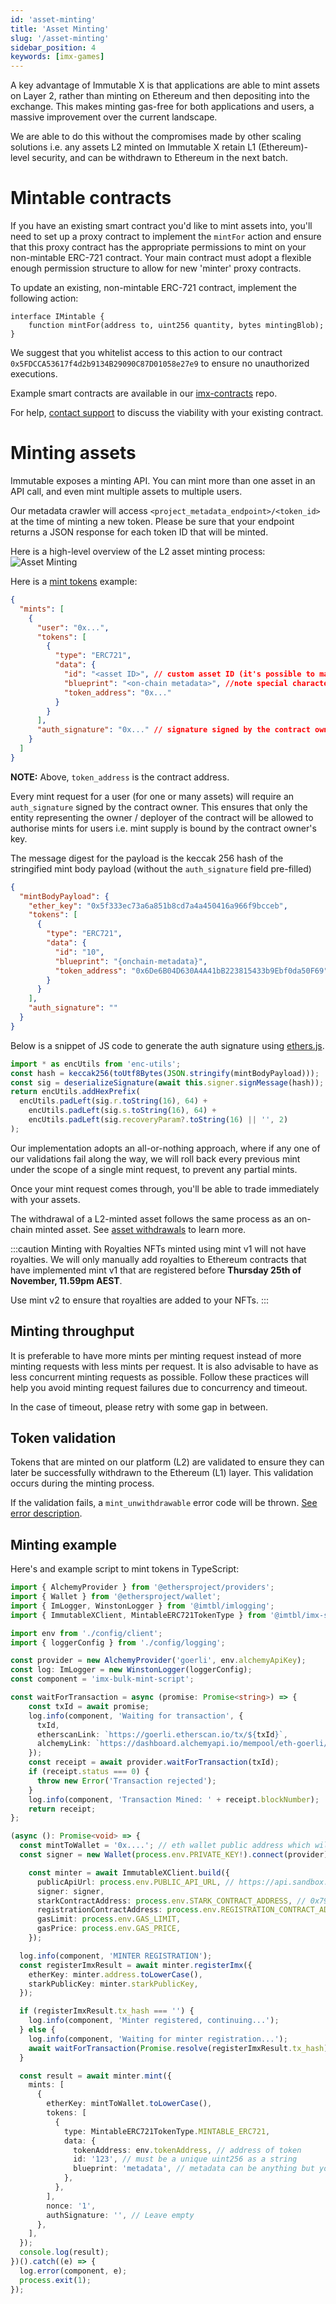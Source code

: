 ```yaml
---
id: 'asset-minting'
title: 'Asset Minting'
slug: '/asset-minting'
sidebar_position: 4
keywords: [imx-games]
---
```


A key advantage of Immutable X is that applications are able to mint assets on Layer 2, rather than minting on Ethereum and then depositing into the exchange. This makes minting gas-free for both applications and users, a massive improvement over the current landscape.

We are able to do this without the compromises made by other scaling solutions i.e. any assets L2 minted on Immutable X retain L1 (Ethereum)-level security, and can be withdrawn to Ethereum in the next batch.

# Mintable contracts

If you have an existing smart contract you'd like to mint assets into, you'll need to set up a proxy contract to implement the `mintFor` action and ensure that this proxy contract has the appropriate permissions to mint on your non-mintable ERC-721 contract. Your main contract must adopt a flexible enough permission structure to allow for new 'minter' proxy contracts.

To update an existing, non-mintable ERC-721 contract, implement the following action:

```solidity
interface IMintable {
    function mintFor(address to, uint256 quantity, bytes mintingBlob);
}
```

We suggest that you whitelist access to this action to our contract `0x5FDCCA53617f4d2b9134B29090C87D01058e27e9` to ensure no unauthorized executions.

Example smart contracts are available in our [imx-contracts](https://github.com/immutable/imx-contracts) repo.

For help, [contact support](https://support.immutable.com) to discuss the viability with your existing contract.

# Minting assets

Immutable exposes a minting API. You can mint more than one asset in an API call, and even mint multiple assets to multiple users.

Our metadata crawler will access `<project_metadata_endpoint>/<token_id>` at the time of minting a new token. Please be sure that your endpoint returns a JSON response for each token ID that will be minted.

Here is a high-level overview of the L2 asset minting process:
![Asset Minting](/img/AssetMinting.png)

Here is a [mint tokens](/reference#/operations/mintTokens) example:

```json
{
  "mints": [
    {
      "user": "0x...",
      "tokens": [
        {
          "type": "ERC721",
          "data": {
            "id": "<asset ID>", // custom asset ID (it's possible to make this the ERC-721 token ID depending on the mintable contract implementation)
            "blueprint": "<on-chain metadata>", //note special characters like '<' or '>' cannot be part of the blueprint
            "token_address": "0x..."
          }
        }
      ],
      "auth_signature": "0x..." // signature signed by the contract owner
    }
  ]
}
```

**NOTE:** Above, `token_address` is the contract address.

Every mint request for a user (for one or many assets) will require an `auth_signature` signed by the contract owner. This ensures that only the entity representing the owner / deployer of the contract will be allowed to authorise mints for users i.e. mint supply is bound by the contract owner's key.

The message digest for the payload is the keccak 256 hash of the stringified mint body payload (without the `auth_signature` field pre-filled)

```json
{
  "mintBodyPayload": {
    "ether_key": "0x5f333ec73a6a851b8cd7a4a450416a966f9bcceb",
    "tokens": [
      {
        "type": "ERC721",
        "data": {
          "id": "10",
          "blueprint": "{onchain-metadata}",
          "token_address": "0x6De6B04D630A4A41bB223815433b9Ebf0da50F69"
        }
      }
    ],
    "auth_signature": ""
  }
}
```

Below is a snippet of JS code to generate the auth signature using [ethers.js](https://docs.ethers.io/v5/).

```typescript
import * as encUtils from 'enc-utils';
const hash = keccak256(toUtf8Bytes(JSON.stringify(mintBodyPayload)));
const sig = deserializeSignature(await this.signer.signMessage(hash));
return encUtils.addHexPrefix(
  encUtils.padLeft(sig.r.toString(16), 64) +
    encUtils.padLeft(sig.s.toString(16), 64) +
    encUtils.padLeft(sig.recoveryParam?.toString(16) || '', 2)
);
```

Our implementation adopts an all-or-nothing approach, where if any one of our validations fail along the way, we will roll back every previous mint under the scope of a single mint request, to prevent any partial mints.

Once your mint request comes through, you'll be able to trade immediately with your assets.

The withdrawal of a L2-minted asset follows the same process as an on-chain minted asset. See [asset withdrawals](./asset-withdrawals.md) to learn more.

:::caution Minting with Royalties
NFTs minted using mint v1 will not have royalties. We will only manually add royalties to Ethereum contracts that have implemented mint v1 that are registered before **Thursday 25th of November, 11.59pm AEST**.

Use mint v2 to ensure that royalties are added to your NFTs.
:::

## Minting throughput

It is preferable to have more mints per minting request instead of more minting requests with less mints per request. It is also advisable to have as less concurrent minting requests as possible. Follow these practices will help you avoid minting request failures due to concurrency and timeout.

In the case of timeout, please retry with some gap in between.

## Token validation

Tokens that are minted on our platform (L2) are validated to ensure they can later be successfully withdrawn to the Ethereum (L1) layer. This validation occurs during the minting process.

If the validation fails, a `mint_unwithdrawable` error code will be thrown. [See error description](../../troubleshooting/error-codes.md#mint_unwithdrawable).

## Minting example

Here's and example script to mint tokens in TypeScript:

```typescript
import { AlchemyProvider } from '@ethersproject/providers';
import { Wallet } from '@ethersproject/wallet';
import { ImLogger, WinstonLogger } from '@imtbl/imlogging';
import { ImmutableXClient, MintableERC721TokenType } from '@imtbl/imx-sdk';

import env from './config/client';
import { loggerConfig } from './config/logging';

const provider = new AlchemyProvider('goerli', env.alchemyApiKey);
const log: ImLogger = new WinstonLogger(loggerConfig);
const component = 'imx-bulk-mint-script';

const waitForTransaction = async (promise: Promise<string>) => {
    const txId = await promise;
    log.info(component, 'Waiting for transaction', {
      txId,
      etherscanLink: `https://goerli.etherscan.io/tx/${txId}`,
      alchemyLink: `https://dashboard.alchemyapi.io/mempool/eth-goerli/tx/${txId}`,
    });
    const receipt = await provider.waitForTransaction(txId);
    if (receipt.status === 0) {
      throw new Error('Transaction rejected');
    }
    log.info(component, 'Transaction Mined: ' + receipt.blockNumber);
    return receipt;
};

(async (): Promise<void> => {
  const mintToWallet = '0x....'; // eth wallet public address which will receive the token
  const signer = new Wallet(process.env.PRIVATE_KEY!).connect(provider);

    const minter = await ImmutableXClient.build({
      publicApiUrl: process.env.PUBLIC_API_URL, // https://api.sandbox.x.immutable.com/v1 for goerli, https://api.x.immutable.com/v1 for mainnet
      signer: signer,
      starkContractAddress: process.env.STARK_CONTRACT_ADDRESS, // 0x7917eDb51ecD6CdB3F9854c3cc593F33de10c623 for goerli, 0x5FDCCA53617f4d2b9134B29090C87D01058e27e9 for mainnet
      registrationContractAddress: process.env.REGISTRATION_CONTRACT_ADDRESS, // 0x1C97Ada273C9A52253f463042f29117090Cd7D83 for goerli, 0x72a06bf2a1CE5e39cBA06c0CAb824960B587d64c for mainnet
      gasLimit: process.env.GAS_LIMIT,
      gasPrice: process.env.GAS_PRICE,
    });

  log.info(component, 'MINTER REGISTRATION');
  const registerImxResult = await minter.registerImx({
    etherKey: minter.address.toLowerCase(),
    starkPublicKey: minter.starkPublicKey,
  });

  if (registerImxResult.tx_hash === '') {
    log.info(component, 'Minter registered, continuing...');
  } else {
    log.info(component, 'Waiting for minter registration...');
    await waitForTransaction(Promise.resolve(registerImxResult.tx_hash));
  }

  const result = await minter.mint({
    mints: [
      {
        etherKey: mintToWallet.toLowerCase(),
        tokens: [
          {
            type: MintableERC721TokenType.MINTABLE_ERC721,
            data: {
              tokenAddress: env.tokenAddress, // address of token
              id: '123', // must be a unique uint256 as a string
              blueprint: 'metadata', // metadata can be anything but your L1 contract must parse it on withdrawal from the blueprint format '{tokenId}:{metadata}'
            },
          },
        ],
        nonce: '1',
        authSignature: '', // Leave empty
      },
    ],
  });
  console.log(result);
})().catch((e) => {
  log.error(component, e);
  process.exit(1);
});
```
